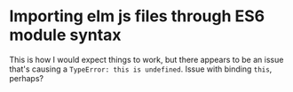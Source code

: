 # Importing elm js files through ES6 module syntax

This is how I would expect things to work, but there appears to be an issue that's causing a `TypeError: this is undefined`. Issue with binding `this`, perhaps?